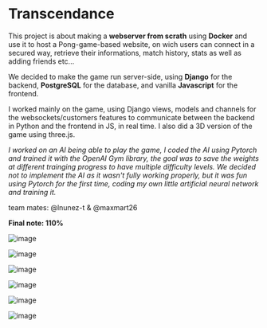 # Transcendance

This project is about making a **webserver from scrath** using **Docker** and use it to host a Pong-game-based website, on wich users can connect in a secured way, retrieve their informations, match history, stats as well as adding friends etc...

We decided to make the game run server-side, using **Django** for the backend, **PostgreSQL** for the database, and vanilla **Javascript** for the frontend.

I worked mainly on the game, using Django views, models and channels for the websockets/customers features to communicate between the backend in Python and the frontend in JS, in real time.
I also did a 3D version of the game using three.js.

*I worked on an AI being able to play the game, I coded the AI using Pytorch and trained it with the OpenAI Gym library, the goal was to save the weights at different trainging progress to have multiple difficulty levels.
We decided not to implement the AI as it wasn't fully working properly, but it was fun using Pytorch for the first time, coding my own little artificial neural network and training it.*

team mates: @lnunez-t & @maxmart26

**Final note: 110%**

![image](https://github.com/user-attachments/assets/70187db6-adce-4646-82ea-0e990065bac9)



![image](https://github.com/user-attachments/assets/85629f0d-b697-437e-a5e9-6b59f74721e0)

![image](https://github.com/user-attachments/assets/cb239148-8288-49ac-90bc-183b6841c272)

![image](https://github.com/user-attachments/assets/d5a8fad5-d50d-4fdd-97c3-9906e8d12cc7)

![image](https://github.com/user-attachments/assets/9169bdb5-7eb1-48d2-90e7-a41da0a107ef)

![image](https://github.com/user-attachments/assets/dbd33f05-34c2-46cf-b10f-cd2fee138ec9)
